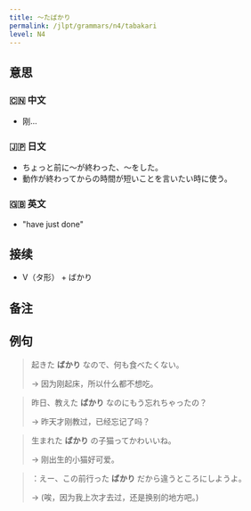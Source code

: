 ```yaml
---
title: 〜たばかり
permalink: /jlpt/grammars/n4/tabakari
level: N4
---
```


## 意思

### 🇨🇳 中文

- 刚...

### 🇯🇵 日文

- ちょっと前に〜が終わった、〜をした。
- 動作が終わってからの時間が短いことを言いたい時に使う。

### 🇬🇧 英文

- "have just done"

## 接续

- V（タ形） + ばかり

## 备注


## 例句

> 起きた **ばかり** なので、何も食べたくない。
>
> → 因为刚起床，所以什么都不想吃。

> 昨日、教えた **ばかり** なのにもう忘れちゃったの？
>
> → 昨天才刚教过，已经忘记了吗？

> 生まれた **ばかり** の子猫ってかわいいね。
>
> → 刚出生的小猫好可爱。

> ：えー、この前行った **ばかり** だから違うところにしようよ。
>
> → (唉，因为我上次才去过，还是换别的地方吧。)


